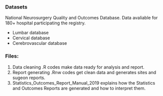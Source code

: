 ### Datasets 
National Neurosurgery Quality and Outcomes Database. Data avaliable for 180+ hospital participating the registry.
- Lumbar database
- Cervical database 
- Cerebrovascular database

### Files:
1. Data cleaning .R codes make data ready for analysis and report.
2. Report generating .Rnw codes get clean data and generates sites and sugeon reports.  
3. Statistics_Outcomes_Report_Manual_2019 explains how the Statistics and Outcomes Reports are generated and how to interpret them.
